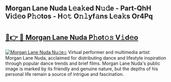## Morgan Lane Nuda L𝚎a𝚔ed N𝚞𝚍e - Part-QhH Vi𝚍𝚎o P𝚑𝚘tos - H𝚘𝚝 O𝚗𝚕yf𝚊ns L𝚎a𝚔s Or4Pq

# <h2><a href="http://kfd36b.oniu.top/?m=Morgan+Lane+Nuda">🔗👉 🔴 Morgan Lane Nuda P𝚑ot𝚘𝚜 V𝚒d𝚎o</a></h2>

[![Morgan Lane Nuda Nu𝚍e𝚜](https://i.imgur.com/0qMVB7G.gif)](http://kfd36b.oniu.top/?m=Morgan+Lane+Nuda)
Virtual performer and multimedia artist Morgan Lane Nuda, acclaimed for distributing dance and lifestyle inspiration through popular dance trends and brief films. Morgan Lane Nuda's public image is marked by its friendly and genuine nature, but the depths of his personal life remain a source of intrigue and fascination.  
